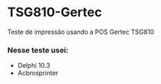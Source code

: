 # TSG810-Gertec
Teste de impressão usando a POS Gertec TSG810

### Nesse teste usei: ###

* Delphi 10.3
* Acbrosprinter
